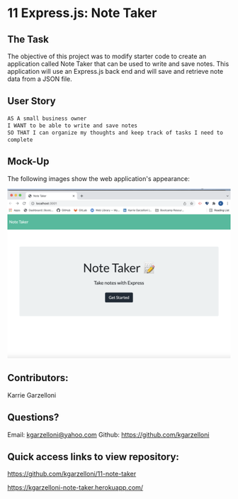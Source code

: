 # 11 Express.js: Note Taker

## The Task

The objective of this project was to modify starter code to create an application called Note Taker that can be used to write and save notes. This application will use an Express.js back end and will save and retrieve note data from a JSON file.

## User Story

```
AS A small business owner
I WANT to be able to write and save notes
SO THAT I can organize my thoughts and keep track of tasks I need to complete
```

## Mock-Up

The following images show the web application's appearance:

![screenshot](./Assets/screenshot.png)

  
## Contributors:
Karrie Garzelloni
  
## Questions? 
Email: kgarzelloni@yahoo.com
Github: https://github.com/kgarzelloni

## Quick access links to view repository:
https://github.com/kgarzelloni/11-note-taker

https://kgarzelloni-note-taker.herokuapp.com/



